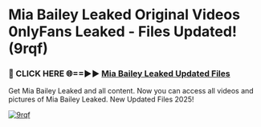 # Mia Bailey Leaked Original Videos 0nlyFans Leaked - Files Updated! (9rqf)

<h3>🔴 CLICK HERE 🌐==►► <a href="https://tinyurl.com/2jnfzry5" rel="nofollow">Mia Bailey Leaked Updated Files</a></h3>

Get Mia Bailey Leaked and all content. Now you can access all videos and pictures of Mia Bailey Leaked. New Updated Files 2025!

[![9rqf](https://i.imgur.com/GyGTBgg.gif)](https://tinyurl.com/2jnfzry5)

